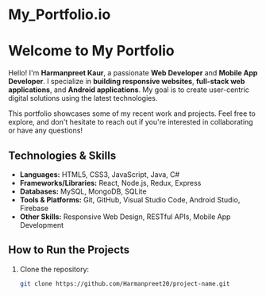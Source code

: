 # My_Portfolio.io
# Welcome to My Portfolio

Hello! I'm **Harmanpreet Kaur**, a passionate **Web Developer** and **Mobile App Developer**. I specialize in **building responsive websites**, **full-stack web applications**, and **Android applications**. My goal is to create user-centric digital solutions using the latest technologies.

This portfolio showcases some of my recent work and projects. Feel free to explore, and don't hesitate to reach out if you're interested in collaborating or have any questions!

## Technologies & Skills

- **Languages:** HTML5, CSS3, JavaScript, Java, C#
- **Frameworks/Libraries:** React, Node.js, Redux, Express
- **Databases:** MySQL, MongoDB, SQLite
- **Tools & Platforms:** Git, GitHub, Visual Studio Code, Android Studio, Firebase
- **Other Skills:** Responsive Web Design, RESTful APIs, Mobile App Development

## How to Run the Projects

1. Clone the repository:
   ```bash
   git clone https://github.com/Harmanpreet20/project-name.git

